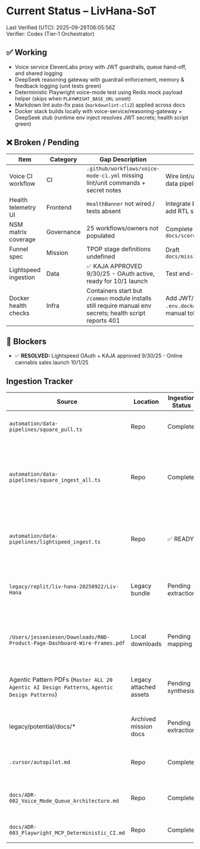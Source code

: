 <!-- Optimized: 2025-10-06 -->
<!-- RPM: 1.6.2.1.1.6.2.1_CURRENT_STATUS_20251006 -->
<!-- Session: E2E RPM DNA Application -->
<!-- AOM: RND (Reggie & Dro) -->
<!-- COI: TECHNOLOGY -->
<!-- RPM: HIGH -->
<!-- ACTION: BUILD -->

<!--
Optimized: 2025-10-03
RPM: 3.6.0.6.ops-technology-ship-status-documentation
Session: Dual-AI Collaboration - Sonnet Docs Sweep
-->
# Current Status – LivHana-SoT

Last Verified (UTC): 2025-09-29T06:05:56Z  
Verifier: Codex (Tier‑1 Orchestrator)

## ✅ Working

- Voice service ElevenLabs proxy with JWT guardrails, queue hand-off, and shared logging
- DeepSeek reasoning gateway with guardrail enforcement, memory & feedback logging (unit tests green)
- Deterministic Playwright voice-mode test using Redis mock payload helper (skips when `PLAYWRIGHT_BASE_URL` unset)
- Markdown lint auto-fix pass (`markdownlint-cli2`) applied across docs
- Docker stack builds locally with voice-service/reasoning-gateway + DeepSeek stub (runtime env inject resolves JWT secrets; health script green)

## ❌ Broken / Pending

| Item | Category | Gap Description | Planned Fix | Owner | ETA |
|------|----------|-----------------|------------|-------|-----|
| Voice CI workflow | CI | `.github/workflows/voice-mode-ci.yml` missing lint/unit commands + secret notes | Wire lint/unit/backend/playwright + data pipeline dry-runs using `op run` | Liv | +1h |
| Health telemetry UI | Frontend | `HealthBanner` not wired / tests absent | Integrate banner into VoicePanel + add RTL spec | Liv | +3h |
| NSM matrix coverage | Governance | 25 workflows/owners not populated | Complete `docs/scorecards/NSM_matrix.md` | Liv | +4h |
| Funnel spec | Mission | TPOP stage definitions undefined | Draft `docs/missions/FUNNEL_TPOP_SPEC.md` | Liv | +4h |
| Lightspeed ingestion | Data | ✅ KAJA APPROVED 9/30/25 - OAuth active, ready for 10/1 launch | Test end-to-end transaction | Liv | Ready |
| Docker health checks | Infra | Containers start but `/common` module installs still require manual env secrets; health script reports 401 | Add JWT/queue envs to `.env.docker.sample`, document manual token injection | Liv | +1h |

## 🚧 Blockers

- ✅ **RESOLVED:** Lightspeed OAuth + KAJA approved 9/30/25 - Online cannabis sales launch 10/1/25

## Ingestion Tracker

| Source | Location | Ingestion Status | Notes |
|--------|----------|------------------|-------|
| `automation/data-pipelines/square_pull.ts` | Repo | Complete | 39 transactions ingested (rolling 24h) |
| `automation/data-pipelines/square_ingest_all.ts` | Repo | Complete | 33,317 transactions, 11,348 customers, 7 bank accounts loaded into commerce dataset |
| `automation/data-pipelines/lightspeed_ingest.ts` | Repo | ✅ READY | KAJA approved 9/30/25, OAuth active, launch 10/1/25 |
| `legacy/replit/liv-hana-20250922/Liv-Hana` | Legacy bundle | Pending extraction | Production APIs, Trinity configs, ops snapshots queued for parsing |
| `/Users/jesseniesen/Downloads/RND-Product-Page-Dashboard-Wire-Frames.pdf` | Local downloads | Pending mapping | Dashboard widgets + telemetry specs align to monitoring pack |
| Agentic Pattern PDFs (`Master ALL 20 Agentic AI Design Patterns`, `Agentic Design Patterns`) | Legacy attached assets | Pending synthesis | Roles + guardrail prompts feed agent role matrix |
| legacy/potential/docs/* | Archived mission docs | Pending extraction | Compliance, automation, ops requirements staging |
| `.cursor/autopilot.md` | Repo | Complete | Immediate build queue synced with Tier‑1 scope |
| `docs/ADR-002_Voice_Mode_Queue_Architecture.md` | Repo | Complete | Queue guardrails + memory wiring captured |
| `docs/ADR-003_Playwright_MCP_Deterministic_CI.md` | Repo | Complete | CI workflow requirements codified |

<!-- Last verified: 2025-10-02 -->

<!-- Optimized: 2025-10-02 -->

<!-- Last updated: 2025-10-02 -->

<!-- Last optimized: 2025-10-02 -->

